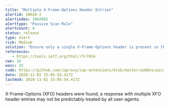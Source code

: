 ```yaml
---
title: "Multiple X-Frame-Options Header Entries"
alertid: 10020-2
alertindex: 1002002
alerttype: "Passive Scan Rule"
alertcount: 4
status: release
type: alert
risk: Medium
solution: "Ensure only a single X-Frame-Options header is present in the response."
references:
   - https://tools.ietf.org/html/rfc7034
cwe: 16
wasc: 15
code: https://github.com/zaproxy/zap-extensions/blob/master/addOns/pscanrules/src/main/java/org/zaproxy/zap/extension/pscanrules/XFrameOptionScanRule.java
date: 2020-11-02 15:05:54.417Z
lastmod: 2020-11-02 15:05:54.417Z
---
```

X-Frame-Options (XFO) headers were found, a response with multiple XFO header entries may not be predictably treated by all user-agents.
